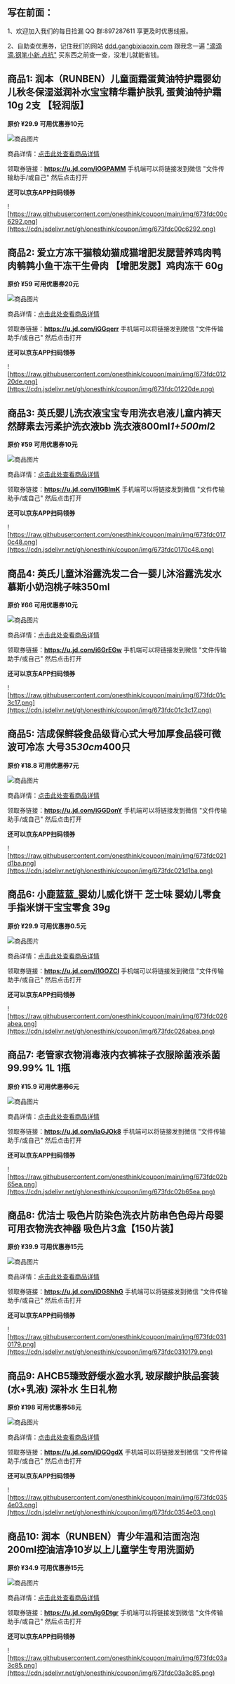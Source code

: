 ## 写在前面：

1、欢迎加入我们的每日捡漏 QQ 群:897287611 享更及时优惠线报。

2、自助查优惠券，记住我们的网站 [ddd.gangbixiaoxin.com](https://ddd.gangbixiaoxin.com) 跟我念一遍 ["滴滴滴.钢笔小新.点抗"](https://ddd.gangbixiaoxin.com) 买东西之前查一查，没准儿就能省钱。

## 商品1: 润本（RUNBEN）儿童面霜蛋黄油特护霜婴幼儿秋冬保湿滋润补水宝宝精华霜护肤乳 蛋黄油特护霜 10g 2支 【轻润版】

**原价 ¥29.9 可用优惠券10元**

![商品图片](http://img14.360buyimg.com/n1/jfs/t1/112076/3/51328/35241/66da54a0Ffabe656f/d2ae1b06902d0759.jpg)

商品详情：[点击此处查看商品详情](https://union-click.jd.com/jdc?e=1003156031&amp;p=JF8BAdkJK1olXwIGUFlaDEwTBF8IGlsVWQMLUF1eC0kQAl9MRANLAjZbERscSkAJHTRQRA1CCVkdDwtCWhVLHTdNTwcKBENeCVAfUg8bYy1jGDBnG1Z9BAJaeC5edyxySDp3XAZ6Olw_fU1VVxBQeBN2FG0CNj9YTFxXDxtxazliPnVCIjc5azxOVip_GStNOWV-Ej4FVTJ1Ag9ObwBlNGFbLBc-QEtlYSZgWyxnB29gHTobfDJCehhrZAxhJFRrIwc-ST9uewZzfCcTOE5hIjkCViNFZRNrbFpAGHJrKywpUSsQdzB8cjhcIkdiVgsqf0p3BhgKST5iKVNDIjwlWDx1YCh8YgF1KWVhESo0eClsY3sKbk8XKDZXE10LVSAUZQ9tXzpDIH0DDAY6UElBD2M4GmsWXAYFXVhaDkISM18IG2tUMwYAXFtcCnsWM28OGVgWXwALVVtbDEMnA2cPK4y45dOI5YvVsZ-Ji7ixvI6c4dKc3G5tOEgnA24JGVsRWgcAVG5tCEgnAF9WdVpGWgNWVVpUZhcVQW9XXQ8UMwMEU1ZbCUsWM20JGlkXbTYyNBw2CyBlRT93SwcSLWNLIB0nWyp1Am9wdVl3KABAACEFawN0SgQIeToQGTYCZA)

领取券链接：**https://u.jd.com/iOGPAMM** 手机端可以将链接发到微信 "文件传输助手/或自己" 然后点击打开

**还可以京东APP扫码领券**

![https://raw.githubusercontent.com/onesthink/coupon/main/img/673fdc00c6292.png](https://cdn.jsdelivr.net/gh/onesthink/coupon/img/673fdc00c6292.png)

## 商品2: 爱立方冻干猫粮幼猫成猫增肥发腮营养鸡肉鸭肉鹌鹑小鱼干冻干生骨肉 【增肥发腮】鸡肉冻干 60g

**原价 ¥59 可用优惠券20元**

![商品图片](http://img14.360buyimg.com/n1/jfs/t1/119282/23/36179/144082/6422904cF2c061215/cbc6b622a60175cb.jpg)

商品详情：[点击此处查看商品详情](https://union-click.jd.com/jdc?e=1003156031&amp;p=JF8BAdsJK1olXwIGUlZbD0gSAl8IGloWXwMDVF5dDEoeBF9MRANLAjZbERscSkAJHTRQRA1CCVkdDwtCWhVLHTdNTwcKBENeCVAfUg8bSDlfYAFyX1xgViw1eBJffBtaExBVBwFjOlwCVA9BcRBOUjgdOWVBLQkhalxXDxtxaz5iBG1CIDcpajx0cCt-cjNNOWV6Ej4FUhh1Sm5ObC5lOWFYIBcqakpxYSZ0Wy9NB2JgHRgbfilrZBZrbAxhJFRlLS0USj9IdwlzfCcTOE5hIjkCViNFZRNtbAJuGXFdASkqQThJYG10cjtmJRIBIyg0Uht3YD0NbAR9DnFhNxw9ChJldw1rXC9sKWR2HV4cf0lnYxRoD1lgSQR3ZCVachNhdCZNfl1dCU0BPD8eWB5EXh8EF2sUbQUDVFlUDkwRCmo4K1sVbUdsU1ZVDk0fM244G10XXgUAUldcD0gSBF8IE1wliqu6gdTs3cOu1_GAzOKyiI--gMDVOHsnAF8IGloXXQIFVVxdOHsXAF8LKwV7XFULUwpaD0J5X21KGwRcBlZsUVhZD0oRBWw4GVoUXwQyZG4WXhxsWQgKQTkXL25yDRYifBkfSC9SHDp7X1leEAgvdw1eYGdseBhsCnpgZF5t)

领取券链接：**https://u.jd.com/iGGqerr** 手机端可以将链接发到微信 "文件传输助手/或自己" 然后点击打开

**还可以京东APP扫码领券**

![https://raw.githubusercontent.com/onesthink/coupon/main/img/673fdc01220de.png](https://cdn.jsdelivr.net/gh/onesthink/coupon/img/673fdc01220de.png)

## 商品3: 英氏婴儿洗衣液宝宝专用洗衣皂液儿童内裤天然酵素去污柔护洗衣液bb 洗衣液800ml*1+500ml*2

**原价 ¥59 可用优惠券10元**

![商品图片](http://img14.360buyimg.com/n1/jfs/t1/147648/26/44756/104101/6734cac0F5892eb72/73cf0641de5c0edb.jpg)

商品详情：[点击此处查看商品详情](https://union-click.jd.com/jdc?e=1003156031&amp;p=JF8BAdsJK1olXwIGUl9VDUseBF8IGlsUWQYDUFZfDU4eBV9MRANLAjZbERscSkAJHTRQRA1CCVkdDwtCWhVLHTdNTwcKBENeCVAfUg8baDpzYzMXAVFXMSMWcD8SV2sBXiFrWH1AOlwidEtCSh1yGCIQHkFfEAhVclxXDxtxazliLnVFIDc5WDxedC9-cglNOWUDEik_Uhh1AhNObS5lDWFbBhcrakp1YSYJWyxNB2NgHS4bazJBZgxrZAxhJFRlIBcuSjx-fzxzfCcTOE5hIjkCViNFZRB4bz91W3FKKycpay8SY21eci92Pll0NjYOfz9jChtAYzl2OXILIjcIfjJ1YCh8Yi93KV9lCig0aC9sY3sKbk8XKDZyJD4aATBAYw1MQwVhNkN2PDoYfyJ3D2M4GmsWXAYFXVhaDkISM18IG2tUMwYDVVtbCkkeM244G10XXgUAXVxfCU4SBV8IE1wliqu6gdTs3cOu1_GAzOKyiI--gMDVOHsnAF8IGloXXQIFVVxdOHsXAF8LKwV7XFUKVF1VDkl5X21KGxASXAJsUVdaDEMeAmg4GVoUXwQyZG42XTBva21UTA5wIE16IFsJDEJSeRENYBl7X3l-VAsUejEUempLXAZRCw54ZF5t)

领取券链接：**https://u.jd.com/i1GBImK** 手机端可以将链接发到微信 "文件传输助手/或自己" 然后点击打开

**还可以京东APP扫码领券**

![https://raw.githubusercontent.com/onesthink/coupon/main/img/673fdc0170c48.png](https://cdn.jsdelivr.net/gh/onesthink/coupon/img/673fdc0170c48.png)

## 商品4: 英氏儿童沐浴露洗发二合一婴儿沐浴露洗发水慕斯小奶泡桃子味350ml

**原价 ¥66 可用优惠券10元**

![商品图片](http://img14.360buyimg.com/n1/jfs/t1/181918/29/45996/103881/6732c73dF0a707d6e/14a0f5dfe497152f.jpg)

商品详情：[点击此处查看商品详情](https://union-click.jd.com/jdc?e=1003156031&amp;p=JF8BAagJK1olXwIGUltaCk8XBF8IGloUXQEBU1tcDkInRzBQRQQlBENHFRxWFlVMWzBeTA9KQl1XSwwDVFVPRjtUBAJQAVsMFgQZBBRNXBd6ZlNSAUN5KSAqUUxqXGt1TQdWBWgAHxcWUjNMdzBLbVxSGl19DwpKSEdjeh9tbCh2A3IAPDcqezBLexpvbTlMDwRhHFc_ahJrRxttYwt3FAdJIzxVfi9jd21oaVJGP1xxECo0aChsYAxJb1lDP39hMx0pbDxKVhZJWD5gHHh1MCJfcDJjZhZ7Uh9hAlBlIAcIX3sWRgcNbhJuFGZ1EAM9bxlBeBZhaTN1UQoyVW5eCUsQCmkPHVIQbTYCVG4OZghJXGwBHV4VWgIDZF9tCE0VAGwKElkXXwQEXW5dAEwn1MKwztGkiI67gMDV3_Kw1ua0z8WdbTYyV25dCUoVA2sPGlkVbTYCV25eOBV5AjwPHlIVXQRsCFwfCAAeCzNmHl0TVAYKVFZtCkoWAW04K2tKB1l6JiNVTxdSeBJ2bAISIFkGKQgBSxN5ASRBUAFtBnJdFyhaTwxMfDRcK1sl)

领取券链接：**https://u.jd.com/i6GrEGw** 手机端可以将链接发到微信 "文件传输助手/或自己" 然后点击打开

**还可以京东APP扫码领券**

![https://raw.githubusercontent.com/onesthink/coupon/main/img/673fdc01c3c17.png](https://cdn.jsdelivr.net/gh/onesthink/coupon/img/673fdc01c3c17.png)

## 商品5: 洁成保鲜袋食品级背心式大号加厚食品袋可微波可冷冻 大号35*30cm*400只

**原价 ¥18.8 可用优惠券7元**

![商品图片](http://img14.360buyimg.com/n1/jfs/t1/163665/10/45548/89969/66f3ab60F94325c25/c9c6391694782f36.jpg)

商品详情：[点击此处查看商品详情](https://union-click.jd.com/jdc?e=1003156031&amp;p=JF8BAdkJK1olXwIGU1ZVC08fAF8IGlodWAcKVFZbCEseBV9MRANLAjZbERscSkAJHTRQRA1CCVkdDwtCWhVLHTdNTwcKBENeCVAfUg8bRRZ-bjAcXHhKACJbfQ1Kdj9SXDIUKE5FOlwNSkJuShVtWyBIAwRrITwcDFxXDxtxaz5sPnFGIicpWD9eYCh-cglNOWJ-Ej4FUi51Sm5OeBBmLmFbKBcpQEtnYW5oWy93B29gHTobaElBYA9SaAxhJFRlIBc-Tz9ucwtzfCcTOE5hIjkCViNFZRNteyhhVGVKPy0peyMQdDBgci92XA50PS0rfC9rCgxAYCx2PnYEIFwhYTJlYCh8GStwKV8CESo0eC1sY3sKbk8XKDZxPSAHVSBcCg1fYRhHKnZjPB4Ja0NRD2M4GmsWXAYFXVhaDkISM18IG2tUMwAEXFpaDXsWM28OGVgWXw8DU1pdC0wnA2cPK4y45dOI5YvVsZ-Ji7ixvI6c4dKc3G5tOEgnA24JGVsRWgcAVG5tCEgnAF9WdVpGWwUAVgpdZhcVQW9NQgsTMwMLUl1dD0ISM20JGlkXbTYyEicrfSAeAhFATycTKEBfIQ4HTyIWdidPdVlFHw97HSQ4SDBKXW1hbjlUWTYCZA)

领取券链接：**https://u.jd.com/iGGDonY** 手机端可以将链接发到微信 "文件传输助手/或自己" 然后点击打开

**还可以京东APP扫码领券**

![https://raw.githubusercontent.com/onesthink/coupon/main/img/673fdc021d1ba.png](https://cdn.jsdelivr.net/gh/onesthink/coupon/img/673fdc021d1ba.png)

## 商品6: 小鹿蓝蓝_婴幼儿威化饼干 芝士味 婴幼儿零食手指米饼干宝宝零食 39g

**原价 ¥29.9 可用优惠券0.5元**

![商品图片](http://img14.360buyimg.com/n1/jfs/t1/215976/21/48140/142949/673ae4baFa6b9866c/eadc89df1242fd85.jpg)

商品详情：[点击此处查看商品详情](https://union-click.jd.com/jdc?e=1003156031&amp;p=JF8BAbQJK1olXwIGU1leAUsfB18IGloUXQ8BXF5cAE8nRzBQRQQlBENHFRxWFlVMWzBeTA9KQl1XSwwDVFVPRjtUBAJQAVsMFgQZBCxgAGhpaBoWPkZWBywAQD8QcydMHgBRJGgAIygLfw9eSjFVQA5AJ1pXKltKSEdjeh9tbCh2AXIADjwqewJUexpscjlMIQR2DFYuahJRRwxtYwh3FH5JNxZVei9kY21-eVNlP1x1CyoVfCJsYAxJbFl9PXJxLx0qfDxKVhZJWj9gOW9rCQxYcDJjYRh7aARjJH5SIy0IX3seYxQORwFuNGZxDBpYXBhxAC9NfBpTUQoyVW5eCUsQCmkPHVIQbTYCVG4fZh5DVyxbRh9BhLCZjf_J3-2x2taJz9CzbQcyVFhfC0gVBWYJHV4cVDYCXFlt3-av1uW5ztOsiZiKg-f63cKr1_GAK2slXjYCVV9fCE8QAm0IK2sVXjYBZAAzCRgRAW4JT117AQRAVAEVUEt5BmkPElgcXQQyVl9cCkknM19vbFgSPHVDVz0dXBhlXid8HCtdGQNZECczCjxhVRhMUhJLAF1XASQBXTUSM284)

领取券链接：**https://u.jd.com/i1GOZCI** 手机端可以将链接发到微信 "文件传输助手/或自己" 然后点击打开

**还可以京东APP扫码领券**

![https://raw.githubusercontent.com/onesthink/coupon/main/img/673fdc026abea.png](https://cdn.jsdelivr.net/gh/onesthink/coupon/img/673fdc026abea.png)

## 商品7: 老管家衣物消毒液内衣裤袜子衣服除菌液杀菌99.99% 1L 1瓶

**原价 ¥15.9 可用优惠券6元**

![商品图片](http://img14.360buyimg.com/n1/jfs/t1/160030/12/52148/126759/673411f4F65d2e72f/b97fba9a5bb43511.jpg)

商品详情：[点击此处查看商品详情](https://union-click.jd.com/jdc?e=1003156031&amp;p=JF8BAd0JK1olXwIGUlpcCEwXCl8IGlsVXg8CVFpbAUgWAF9MRANLAjZbERscSkAJHTRQRA1CCVkdDwtCWhVLHTdNTwcKBENeCVAfUg8beyt1bzJ8IXMHHR5ZSDlJdQZ2QBNHDnkKOlxYCRRTfzxYZj5xC0ZqLgwcD1xXDxtxazliPlNeICcpbj9eAy18ciNNOWJ2Ej0VUix1Ah9ObwBlP2FbMBc-QEtgYW5aWzhdB2FgHV8bfyJBUBZ7TgxhJFRlLS0mVj9-fwhzfCcTOE5hIjkCViNFZRNoezgUW3IALDkkazceYCdociJ2LRIBIz5fUTJjAjpJeyJpPnIDIx4pQDBndDdrXC9sLWJ1DQsDfxRrahRoD1lgSQR3ZCM5WDBQVSt6fh8WIGVlNB0HVytXYA8EF2sUbQUDVFlUDkwRCmo4K1sVbUdsVF9VAUsSC2Y4GmsVWwQBV1xUCkkSBGsBK1sdWjbV-eaIgvrCi9bchdPC5KHX3eKJlsMnM18LK1sUXAQCUFlcCksnM28LK1glA2gDB1heCE8eUQFUGRkVFg4KVjBYAU0eC2gLGGsXXAcAVm5tODNTfhthcidgWE9CUB4vVj1-fTRASQhqVWgAUV8CTDdEUxJtfw1VNXxQFVltCHs)

领取券链接：**https://u.jd.com/iaGJOk8** 手机端可以将链接发到微信 "文件传输助手/或自己" 然后点击打开

**还可以京东APP扫码领券**

![https://raw.githubusercontent.com/onesthink/coupon/main/img/673fdc02b65ea.png](https://cdn.jsdelivr.net/gh/onesthink/coupon/img/673fdc02b65ea.png)

## 商品8: 优洁士 吸色片防染色洗衣片防串色色母片母婴可用衣物洗衣神器 吸色片3盒【150片装】

**原价 ¥39.9 可用优惠券15元**

![商品图片](http://img14.360buyimg.com/n1/jfs/t1/223185/36/47509/131408/67356013F0b03ff2a/f8e62f9fdb85e30b.jpg)

商品详情：[点击此处查看商品详情](https://union-click.jd.com/jdc?e=1003156031&amp;p=JF8BAdAJK1olXwIGUl9ZCU8eC18IGlocWgULVV5YD0oVA19MRANLAjZbERscSkAJHTRQRA1CCVkdDwtCWhVLHTdNTwcKBENeCVAfUg8bX2xJbQwUGnFVKCkhVExVVC8OfDwQJ1xEOlwAQzkUdxMIbQJgNFhmDS4OVFxXDxtxaz5sLnlAIjctaj9kfCt8RC9NOWJiEj0VVTJ1SgdObT5lOGFbBhc9ekp0YSZwWy9dB2FgHQwbaElvYRhBfAxhJFRlIBcIVD8VfwhzfCcTOE5hIjkCViNFZRNseDgVAnFwMA4pCSBJdDBgcjtMPlliHD4OaBJoXQ9XbClhOWVBN1wlWyh1YDN-ciNyKnVlFypfeBMndBFsTg18IHhhPBoHayJ-HTBQHRh9PQoOZF9tC0oXBGYOHF0cWDYyVF5tSSUXC2cJHGsUbQYEVl1eCkIWA20MH18lXQ4FZInwsJ6dsrqAoo-L1dG784vUtJ-Ji184K1glXQcDVl5ZD0oVA184G1glXjZcOl8OD04eA24KdQcXHwZAAQZeZk4RBWgOH1oSbQQDVVxfOHsnX2xJbQwUGnFVKCkhVExVVC8OfDwQJ1xEOlwAQzkUdxMIbQJgNFhmDS4OVHsXMw)

领取券链接：**https://u.jd.com/iDG8NhG** 手机端可以将链接发到微信 "文件传输助手/或自己" 然后点击打开

**还可以京东APP扫码领券**

![https://raw.githubusercontent.com/onesthink/coupon/main/img/673fdc0310179.png](https://cdn.jsdelivr.net/gh/onesthink/coupon/img/673fdc0310179.png)

## 商品9: AHCB5臻致舒缓水盈水乳 玻尿酸护肤品套装(水+乳液) 深补水 生日礼物

**原价 ¥198 可用优惠券58元**

![商品图片](http://img14.360buyimg.com/n1/jfs/t1/221622/37/48325/113481/673c41d7F387c8f82/41cf4c2bf5223f26.jpg)

商品详情：[点击此处查看商品详情](https://union-click.jd.com/jdc?e=1003156031&amp;p=JF8BAakJK1olXwQAVVdZAU8QAF8IGloUWwYBXV1aC0snRzBQRQQlBENHFRxWFlVMWzBeTA9KQl1XSwwDVFVPRjtUBAJQAVsMFgQZBCBCeBdgGQdCCGN_EQVfQzYRCipVUiRCG2gAKyJdXQJleWxxHTBBHnsHLyRKSEdjeh9tbChuGnIAAj0pUR5QexpvbTlMGwR1DFYrahFFRxtDYzh3FGJJIDxUbi9kd21_Q1J3P18CFT00eC5sYAxJbCJHPXFhHR8qCTxKVhZJWj1dWFZmIzpecDJjYRZraARjJGJrIC0-X3tAHRAKUBBhQ2ZfJhYWAFUQAhpxaFJDUQoyVW5eCUsQCmkPHVIQbTYCVG4fZglUUzZaB4yu-dGn225cOEsRAWwLGVIXXwEAVVZtCEMQM7ilo46f7NOK7YrDgJyupLqBp4-L1TYyZF1tCEoWAW8MHFoXXTYyVF1tC3tJbW5bGwxFCgMCOgJfSktcUzdPdV4cWgEBUVZbOEkWAm0KK2slNlN5LDZfVBxCZhJNQFleIAALEQMUdxxRbW13Z1tAFHR4VydbYx9UfmpzYWsVbQ)

领取券链接：**https://u.jd.com/iDGOgdX** 手机端可以将链接发到微信 "文件传输助手/或自己" 然后点击打开

**还可以京东APP扫码领券**

![https://raw.githubusercontent.com/onesthink/coupon/main/img/673fdc0354e03.png](https://cdn.jsdelivr.net/gh/onesthink/coupon/img/673fdc0354e03.png)

## 商品10: 润本（RUNBEN）青少年温和洁面泡泡200ml控油洁净10岁以上儿童学生专用洗面奶

**原价 ¥34.9 可用优惠券15元**

![商品图片](http://img14.360buyimg.com/n1/jfs/t1/184121/7/36063/131425/64c31ab8Fb8bfe66a/69e5ca49edddaa85.jpg)

商品详情：[点击此处查看商品详情](https://union-click.jd.com/jdc?e=1003156031&amp;p=JF8BAbUJK1olXwIGUl5UCEgVA18IGloUVAUBVFhcAUInRzBQRQQlBENHFRxWFlVMWzBeTA9KQl1XSwwDVFVPRjtUBAJQAVsMFgQZBBkRQywBYQV1Jl93BAgGDTEUAA1oUyRMOWgAVlk5DiJVVAdsGRlsKVhlAVZKSEdjeh9tbCgVH3IAIDoqe0tLexpvazlMNQRiDFYuahFnRxhDYzh3FGJJIixVfy9jf218Q1NlP1xQXSo_YBtsYAxJbFlHPn9hIx8qbDxKVhZJRT1dInVhVQsDcDJjYRh7ZB9hNG5nIz06X3sWfRpIHwtjXmVLNgEtQTtNAjxsbABTUQoyVW5eCUsQCmkPHVIQbTYCVG4fZpyQlLilhoO1x9CM8YfYgZy-obmgl4Ku3zYDZF5bCkgUAWkBGlIcVQ4yVFZaOJy6u7qCqo6d5NKc3Inkr56ev7uWk2slbQUyVF9cCksTBG4KG2slXQUyV24DZkpEC28OGAkcM1oAFl4CQxFUbWoBHF4cXAUFZFxcCUkVM184SV1VHg94Cj4mUT5HVTQNYVgWP2ZKKwc5ZkkVBAsOchlCNWIAFicpVixCC18IKw)

领取券链接：**https://u.jd.com/igGDtgr** 手机端可以将链接发到微信 "文件传输助手/或自己" 然后点击打开

**还可以京东APP扫码领券**

![https://raw.githubusercontent.com/onesthink/coupon/main/img/673fdc03a3c85.png](https://cdn.jsdelivr.net/gh/onesthink/coupon/img/673fdc03a3c85.png)

